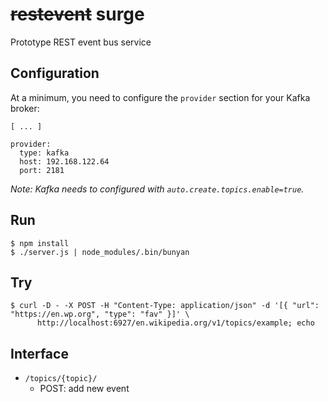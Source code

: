 # ~~restevent~~ surge
Prototype REST event bus service

## Configuration
At a minimum, you need to configure the `provider` section for your Kafka broker:

    [ ... ]
    
    provider:
      type: kafka
      host: 192.168.122.64
      port: 2181

*Note: Kafka needs to configured with `auto.create.topics.enable=true`.*

## Run
    $ npm install
    $ ./server.js | node_modules/.bin/bunyan

## Try
    $ curl -D - -X POST -H "Content-Type: application/json" -d '[{ "url": "https://en.wp.org", "type": "fav" }]' \
          http://localhost:6927/en.wikipedia.org/v1/topics/example; echo

## Interface

- `/topics/{topic}/`
    - POST: add new event


